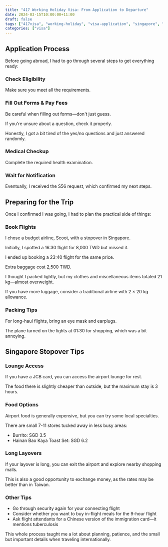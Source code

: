 ```yaml
---
title: "417 Working Holiday Visa: From Application to Departure"
date: 2024-03-15T10:00:00+11:00
draft: false
tags: ["417visa", "working-holiday", "visa-application", "singapore", "scoot"]
categories: ["visa"]
---
```


## Application Process

Before going abroad, I had to go through several steps to get everything ready:

### Check Eligibility
Make sure you meet all the requirements.

### Fill Out Forms & Pay Fees
Be careful when filling out forms—don't just guess.

If you're unsure about a question, check it properly.

Honestly, I got a bit tired of the yes/no questions and just answered randomly.

### Medical Checkup
Complete the required health examination.

### Wait for Notification
Eventually, I received the S56 request, which confirmed my next steps.

## Preparing for the Trip

Once I confirmed I was going, I had to plan the practical side of things:

### Book Flights
I chose a budget airline, Scoot, with a stopover in Singapore.

Initially, I spotted a 16:30 flight for 8,000 TWD but missed it.

I ended up booking a 23:40 flight for the same price.

Extra baggage cost 2,500 TWD.

I thought I packed lightly, but my clothes and miscellaneous items totaled 21 kg—almost overweight.

If you have more luggage, consider a traditional airline with 2 × 20 kg allowance.

### Packing Tips
For long-haul flights, bring an eye mask and earplugs.

The plane turned on the lights at 01:30 for shopping, which was a bit annoying.

## Singapore Stopover Tips

### Lounge Access
If you have a JCB card, you can access the airport lounge for rest.

The food there is slightly cheaper than outside, but the maximum stay is 3 hours.

### Food Options
Airport food is generally expensive, but you can try some local specialties.

There are small 7-11 stores tucked away in less busy areas:
- Burrito: SGD 3.5
- Hainan Bao Kaya Toast Set: SGD 6.2

### Long Layovers
If your layover is long, you can exit the airport and explore nearby shopping malls.

This is also a good opportunity to exchange money, as the rates may be better than in Taiwan.

### Other Tips
- Go through security again for your connecting flight
- Consider whether you want to buy in-flight meals for the 9-hour flight
- Ask flight attendants for a Chinese version of the immigration card—it mentions tuberculosis

This whole process taught me a lot about planning, patience, and the small but important details when traveling internationally.